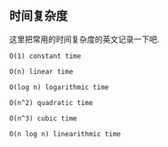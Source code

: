 ## 时间复杂度


这里把常用的时间复杂度的英文记录一下吧.

    O(1) constant time

    O(n) linear time

    O(log n) logarithmic time

    O(n^2) quadratic time

    O(n^3) cubic time

    O(n log n) linearithmic time

